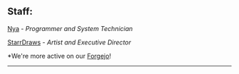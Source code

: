 ## Staff:

[Nya](https://github.com/mrrpnya) - *Programmer and System Technician*

[StarrDraws](https://github.com/StarrDraws) - *Artist and Executive Director*

*We're more active on our [Forgejo](https://git.smgames.club/mss)!

---

